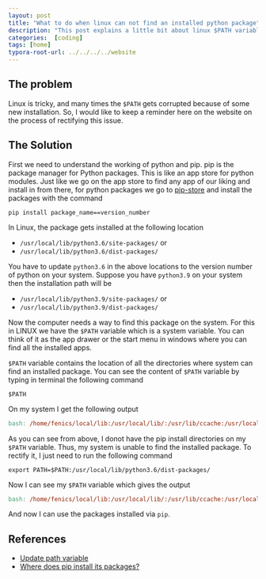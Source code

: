 ```yaml
---
layout: post
title: "What to do when linux can not find an installed python package"
description: "This post explains a little bit about linux $PATH variable and its use for python packages."
categories:  [coding]
tags: [home]
typora-root-url: ../../../../website
---
```


## The problem

Linux is tricky, and many times the `$PATH` gets corrupted because of some new installation. So, I would like to keep a reminder here on the website on the process of rectifying this issue.

## The Solution

First we need to understand the working of python and pip. pip is the package manager for Python packages. This is like an app store for python modules. Just like we go on the app store to find any app of our liking and install in from there, for python packages we go to [pip-store](https://pypi.org/) and install the packages with the command 

``` 
pip install package_name==version_number
```

In Linux, the package gets installed at the following location

- `/usr/local/lib/python3.6/site-packages/` or
- `/usr/local/lib/python3.6/dist-packages/`

You have to update `python3.6` in the above locations to the version number of python on your system. Suppose you have `python3.9` on your system then the installation path will be

- `/usr/local/lib/python3.9/site-packages/` or
- `/usr/local/lib/python3.9/dist-packages/`

Now the computer needs a way to find this package on the system. For this in LINUX we have the `$PATH` variable which is a system variable. You can think of it as the app drawer or the start menu in windows where you can find all the installed apps. 

`$PATH` variable contains the location of all the directories where system can find an installed package. You can see the content of `$PATH` variable by typing in terminal the following command

```
$PATH
```

On my system I get the following output

```mk
bash: /home/fenics/local/lib:/usr/local/lib/:/usr/lib/ccache:/usr/local/gmsh-4.3.0-Linux64/bin:/usr/local/sbin:/usr/local/bin:/usr/sbin:/usr/bin:/sbin:/bin
```

As you can see from above, I donot have the pip install directories on my `$PATH` variable. Thus, my system is unable to find the installed package. To rectify it, I just need to run the following command

``` 
export PATH=$PATH:/usr/local/lib/python3.6/dist-packages/
```

Now I can see my `$PATH` variable which gives the output

```mk
bash: /home/fenics/local/lib:/usr/local/lib/:/usr/lib/ccache:/usr/local/gmsh-4.3.0-Linux64/bin:/usr/local/sbin:/usr/local/bin:/usr/sbin:/usr/bin:/sbin:/bin:/usr/local/lib/python3.6/dist-packages/
```

And now I can use the packages installed via `pip`.

## References

- [Update path variable](https://opensource.com/article/17/6/set-path-linux)
- [Where does pip install its packages?](https://stackoverflow.com/questions/29980798/where-does-pip-install-its-packages)
